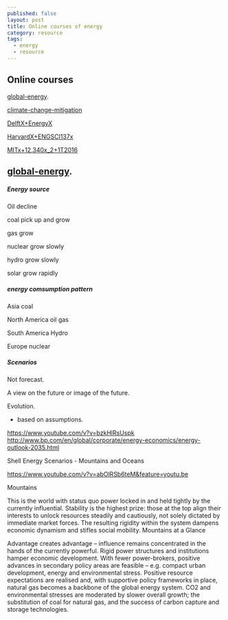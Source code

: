 ```yaml
---
published: false
layout: post
title: Online courses of energy
category: resource
tags:
  - energy
  - resource
---
```

## Online courses


 [global-energy](https://www.coursera.org/learn/global-energy/). 
 
 [climate-change-mitigation](https://www.coursera.org/learn/climate-change-mitigation)
 
 [DelftX+EnergyX](https://courses.edx.org/courses/course-v1:DelftX+EnergyX+2T2016)
 
 [HarvardX+ENGSCI137x](https://courses.edx.org/courses/course-v1:HarvardX+ENGSCI137x+2T2016/)
 
 
 [MITx+12.340x_2+1T2016](https://courses.edx.org/courses/course-v1:MITx+12.340x_2+1T2016/courseware/PartI/Overview/)
 
##  [global-energy](https://www.coursera.org/learn/global-energy/). 
##### Energy source

Oil decline

coal pick up and grow

gas grow

nuclear grow slowly 

hydro grow slowly

solar grow rapidly

##### energy comsumption pattern

Asia  coal

North America    oil gas

South America  Hydro

Europe   nuclear


##### Scenarios


Not forecast. 

A view on the future or image of the future. 

Evolution. 

 - based on assumptions.
 
 https://www.youtube.com/v?v=bzkHlRsUspk
 http://www.bp.com/en/global/corporate/energy-economics/energy-outlook-2035.html
 
 
 Shell Energy Scenarios - Mountains and Oceans
 
https://www.youtube.com/v?v=abOlRSb6teM&feature=youtu.be

Mountains

This is the world with status quo power locked in and held tightly by the currently influential. Stability is the highest prize: those at the top align their interests to unlock resources steadily and cautiously, not solely dictated by immediate market forces. The resulting rigidity within the system dampens economic dynamism and stifles social mobility.
Mountains at a Glance

Advantage creates advantage – influence remains concentrated in the hands of the currently powerful. Rigid power structures and institutions hamper economic development. With fewer power-brokers, positive advances in secondary policy areas are feasible – e.g. compact urban development, energy and environmental stress. Positive resource expectations are realised and, with supportive policy frameworks in place, natural gas becomes a backbone of the global energy system. CO2 and environmental stresses are moderated by slower overall growth; the substitution of coal for natural gas, and the success of carbon capture and storage technologies.
